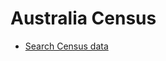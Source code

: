 # Australia Census

- [Search Census data](https://www.abs.gov.au/census/find-census-data/search-by-area?opendocument&navpos=220)
